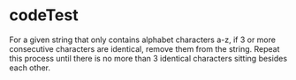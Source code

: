 # codeTest
For a given string that only contains alphabet characters a-z, if 3 or more consecutive characters are identical, remove them from the string. Repeat this process until there is no more than 3 identical characters sitting besides each other.
